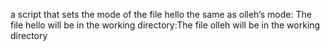 a script that sets the mode of the file hello the same as olleh’s mode: The file hello will be in the working directory:The file olleh will be in the working directory

